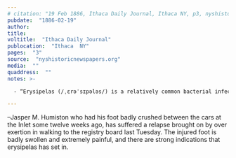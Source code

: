 ```yaml
---
# citation: "19 Feb 1886, Ithaca Daily Journal, Ithaca NY, p3, nyshistoricnewspapers.org."
pubdate:  "1886-02-19"
author: 
title: 
voltitle:  "Ithaca Daily Journal"
publocation:  "Ithaca  NY"
pages:  "3"
source:  "nyshistoricnewspapers.org"
media:  ""
quaddress:  ""
notes: >-

  - “Erysipelas (/ˌɛrəˈsɪpələs/) is a relatively common bacterial infection of the superficial layer of the skin (upper dermis), extending to the superficial lymphatic vessels within the skin, characterized by a raised, well-defined, tender, bright red rash, typically on the face or legs, but which can occur anywhere on the skin. It is a form of cellulitis and is potentially serious. Erysipelas is usually caused by the bacteria Streptococcus pyogenes, also known as group A β-hemolytic streptococci, which enters the body through a break in the skin, such as a scratch or an insect bite. It is more superficial than cellulitis, and is typically more raised and demarcated. The term comes from the Greek ἐρυσίπελας (erysípelas), meaning \"red skin\".” ([Erysipelas](https://en.wikipedia.org/wiki/Erysipelas), Wikipedia.org.) 

---
```

–Jasper M. Humiston who had his foot badly crushed between the cars at the Inlet some twelve weeks ago, has suffered a relapse brought on by over exertion in walking to the registry board last Tuesday. The injured foot is badly swollen and extremely painful, and there are strong indications that erysipelas has set in.
